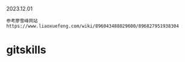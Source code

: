2023.12.01

    参考廖雪峰网站
    https://www.liaoxuefeng.com/wiki/896043488029600/896827951938304
# gitskills
